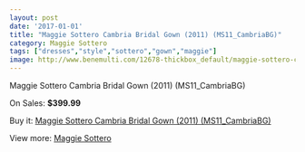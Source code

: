 ```yaml
---
layout: post
date: '2017-01-01'
title: "Maggie Sottero Cambria Bridal Gown (2011) (MS11_CambriaBG)"
category: Maggie Sottero
tags: ["dresses","style","sottero","gown","maggie"]
image: http://www.benemulti.com/12678-thickbox_default/maggie-sottero-cambria-bridal-gown-2011-ms11cambriabg.jpg
---
```

Maggie Sottero Cambria Bridal Gown (2011) (MS11_CambriaBG)

On Sales: **$399.99**
<a href="https://www.benemulti.com/en/maggie-sottero/4749-maggie-sottero-cambria-bridal-gown-2011-ms11cambriabg.html"><amp-img layout="responsive" width="600" height="600" src="//www.benemulti.com/12678-thickbox_default/maggie-sottero-cambria-bridal-gown-2011-ms11cambriabg.jpg" alt="Maggie Sottero Cambria Bridal Gown (2011) (MS11_CambriaBG) 0" /></a>
<a href="https://www.benemulti.com/en/maggie-sottero/4749-maggie-sottero-cambria-bridal-gown-2011-ms11cambriabg.html"><amp-img layout="responsive" width="600" height="600" src="//www.benemulti.com/12679-thickbox_default/maggie-sottero-cambria-bridal-gown-2011-ms11cambriabg.jpg" alt="Maggie Sottero Cambria Bridal Gown (2011) (MS11_CambriaBG) 1" /></a>

Buy it: [Maggie Sottero Cambria Bridal Gown (2011) (MS11_CambriaBG)](https://www.benemulti.com/en/maggie-sottero/4749-maggie-sottero-cambria-bridal-gown-2011-ms11cambriabg.html "Maggie Sottero Cambria Bridal Gown (2011) (MS11_CambriaBG)")

View more: [Maggie Sottero](https://www.benemulti.com/en/41-maggie-sottero "Maggie Sottero")